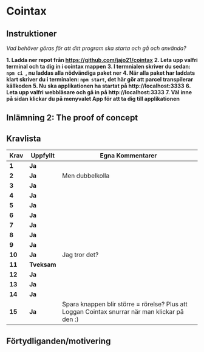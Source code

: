 # Cointax

## Instruktioner

*Vad behöver göras för att ditt program ska starta och gå och använda?*

**1. Ladda ner repot från https://github.com/jajo21/cointax**
**2. Leta upp valfri terminal och ta dig in i cointax mappen**
**3. I termnialen skriver du sedan: ```npm ci ```, nu laddas alla nödvändiga paket ner**
**4. När alla paket har laddats klart skriver du i terminalen: ```npm start```, det här gör att parcel transpilerar källkoden**
**5. Nu ska applikationen ha startat på http://localhost:3333**
**6. Leta upp valfri webbläsare och gå in på http://localhost:3333**
**7. Väl inne på sidan klickar du på menyvalet App för att ta dig till applikationen**


## Inlämning 2: The proof of concept
## Kravlista

 |Krav|Uppfyllt|Egna Kommentarer|
 |---|---|---|
|**1**  |**Ja**| |
|**2**  |**Ja**| Men dubbelkolla|
|**3**  |**Ja**| |
|**4**  |**Ja**| |
|**5**  |**Ja**| |
|**6**  |**Ja**| |
|**7**  |**Ja**| |
|**8**  |**Ja**| |
|**9**  |**Ja**| |
|**10**  |**Ja**| Jag tror det?|
|**11**  |**Tveksam**| |
|**12**  |**Ja**| |
|**13**  |**Ja**| |
|**14**  |**Ja**| |
|**15**  |**Ja**| Spara knappen blir större = rörelse? Plus att Loggan Cointax snurrar när man klickar på den :)|

## Förtydliganden/motivering
